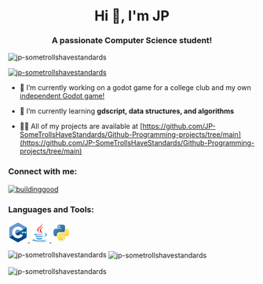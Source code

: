 <h1 align="center">Hi 👋, I'm JP</h1>
<h3 align="center">A passionate Computer Science student!</h3>

<p align="left"> <img src="https://komarev.com/ghpvc/?username=jp-sometrollshavestandards&label=Profile%20views&color=0e75b6&style=flat" alt="jp-sometrollshavestandards" /> </p>

<p align="left"> <a href="https://github.com/ryo-ma/github-profile-trophy"><img src="https://github-profile-trophy.vercel.app/?username=jp-sometrollshavestandards" alt="jp-sometrollshavestandards" /></a> </p>

- 🔭 I’m currently working on a godot game for a college club and my own [independent Godot game!](https://github.com/JP-SomeTrollsHaveStandards/Github-Programming-projects/tree/Sleeves)

- 🌱 I’m currently learning **gdscript, data structures, and algorithms**

- 👨‍💻 All of my projects are available at [https://github.com/JP-SomeTrollsHaveStandards/Github-Programming-projects/tree/main](https://github.com/JP-SomeTrollsHaveStandards/Github-Programming-projects/tree/main)

<h3 align="left">Connect with me:</h3>
<p align="left">
<a href="https://www.leetcode.com/buildinggood" target="blank"><img align="center" src="https://raw.githubusercontent.com/rahuldkjain/github-profile-readme-generator/master/src/images/icons/Social/leet-code.svg" alt="buildinggood" height="30" width="40" /></a>
</p>

<h3 align="left">Languages and Tools:</h3>
<p align="left"> <a href="https://www.w3schools.com/cpp/" target="_blank" rel="noreferrer"> <img src="https://raw.githubusercontent.com/devicons/devicon/master/icons/cplusplus/cplusplus-original.svg" alt="cplusplus" width="40" height="40"/> </a> <a href="https://www.java.com" target="_blank" rel="noreferrer"> <img src="https://raw.githubusercontent.com/devicons/devicon/master/icons/java/java-original.svg" alt="java" width="40" height="40"/> </a> <a href="https://www.python.org" target="_blank" rel="noreferrer"> <img src="https://raw.githubusercontent.com/devicons/devicon/master/icons/python/python-original.svg" alt="python" width="40" height="40"/> </a> </p>

<p><img align="left" src="https://github-readme-stats.vercel.app/api/top-langs?username=jp-sometrollshavestandards&show_icons=true&locale=en&layout=compact" alt="jp-sometrollshavestandards" /></p>

<p>&nbsp;<img align="center" src="https://github-readme-stats.vercel.app/api?username=jp-sometrollshavestandards&show_icons=true&locale=en" alt="jp-sometrollshavestandards" /></p>

<p><img align="center" src="https://github-readme-streak-stats.herokuapp.com/?user=jp-sometrollshavestandards&" alt="jp-sometrollshavestandards" /></p>
